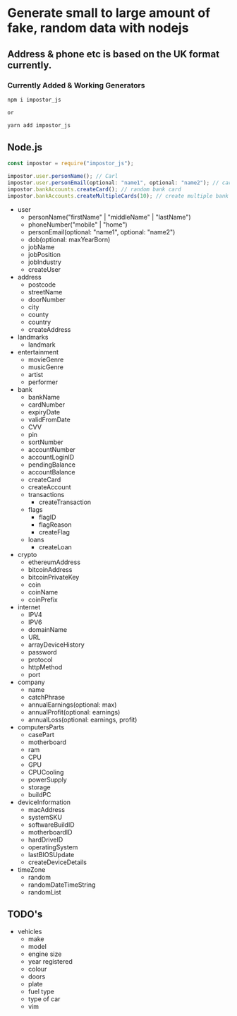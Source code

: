 # **Generate small to large amount of fake, random data with nodejs**

## Address & phone etc is based on the UK format currently.

### Currently Added & Working Generators

```bash
npm i impostor_js

or

yarn add impostor_js
```

## Node.js

```javascript
const impostor = require("impostor_js");

impostor.user.personName(); // Carl
impostor.user.personEmail(optional: "name1", optional: "name2"); // carlbeattie@gmail.com
impostor.bankAccounts.createCard(); // random bank card
impostor.bankAccounts.createMultipleCards(10); // create multiple bank cards
```

- user
  - personName("firstName" | "middleName" | "lastName")
  - phoneNumber("mobile" | "home")
  - personEmail(optional: "name1", optional: "name2")
  - dob(optional: maxYearBorn)
  - jobName
  - jobPosition
  - jobIndustry
  - createUser
- address
  - postcode
  - streetName
  - doorNumber
  - city
  - county
  - country
  - createAddress
- landmarks
  - landmark
- entertainment
  - movieGenre
  - musicGenre
  - artist
  - performer
- bank
  - bankName
  - cardNumber
  - expiryDate
  - validFromDate
  - CVV
  - pin
  - sortNumber
  - accountNumber
  - accountLoginID
  - pendingBalance
  - accountBalance
  - createCard
  - createAccount
  - transactions
    - createTransaction
  - flags
    - flagID
    - flagReason
    - createFlag
  - loans
    - createLoan
- crypto
  - ethereumAddress
  - bitcoinAddress
  - bitcoinPrivateKey
  - coin
  - coinName
  - coinPrefix
- internet
  - IPV4
  - IPV6
  - domainName
  - URL
  - arrayDeviceHistory
  - password
  - protocol
  - httpMethod
  - port
- company
  - name
  - catchPhrase
  - annualEarnings(optional: max)
  - annualProfit(optional: earnings)
  - annualLoss(optional: earnings, profit)
- computersParts
  - casePart
  - motherboard
  - ram
  - CPU
  - GPU
  - CPUCooling
  - powerSupply
  - storage
  - buildPC
- deviceInformation
  - macAddress
  - systemSKU
  - softwareBuildID
  - motherboardID
  - hardDriveID
  - operatingSystem
  - lastBIOSUpdate
  - createDeviceDetails
- timeZone
  - random
  - randomDateTimeString
  - randomList

## TODO's

- vehicles
  - make
  - model
  - engine size
  - year registered
  - colour
  - doors
  - plate
  - fuel type
  - type of car
  - vim
